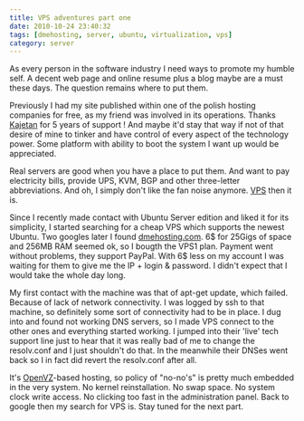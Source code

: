 ```yaml
---
title: VPS adventures part one
date: 2010-10-24 23:40:32
tags: [dmehosting, server, ubuntu, virtualization, vps]
category: server
---
```


As every person in the software industry I need ways to promote my humble
self. A decent web page and online resume plus a blog maybe are a must
these days. The question remains where to put them.

Previously I had my site published within one of the polish hosting
companies for free, as my friend was involved in its operations. Thanks
[Kajetan](http://www.kajetanwandowicz.com/) for 5 years of support !
And maybe it'd stay that way if not of that desire of mine to tinker and
have control of every aspect of the technology power. Some platform with
ability to boot the system I want up would be appreciated.

Real servers are good when you have a place to put them. And want to pay
electricity bills, provide UPS, KVM, BGP and other three-letter
abbreviations. And oh, I simply don't like the fan noise
anymore. [VPS](http://en.wikipedia.org/wiki/Virtual_private_server)
then it is.

Since I recently made contact with Ubuntu Server edition and liked it
for its simplicity, I started searching for a cheap VPS which supports
the newest Ubuntu. Two googles later I found
[dmehosting.com](http://www.dmehosting.com/). 6$ for 25Gigs of space
and 256MB RAM seemed ok, so I bougth the VPS1 plan. Payment went without
problems, they support PayPal. With 6$ less on my account I was waiting
for them to give me the IP + login & password. I didn't expect that I
would take the whole day long.

My first contact with the machine was that of apt-get update, which
failed. Because of lack of network connectivity. I was logged by ssh to
that machine, so definitely some sort of connectivity had to be in
place. I dug into and found not working DNS servers, so I made VPS
connect to the other ones and everything started working. I jumped into
their 'live' tech support line just to hear that it was really bad of me
to change the resolv.conf and I just shouldn't do that. In the meanwhile
their DNSes went back so I in fact did revert the resolv.conf after all.

It's [OpenVZ](http://wiki.openvz.org/Main_Page>)-based hosting, so
policy of "no-no's" is pretty much embedded in the very system. No
kernel reinstallation. No swap space. No system clock write access. No
clicking too fast in the administration panel. Back to google then my search for VPS
is. Stay tuned for the next part.
